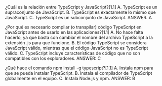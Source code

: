 ¿Cuál es la relación entre TypeScript y JavaScript?[1.1]
A. TypeScript es un supraconjunto de JavaScript.
B. TypeScript es exactamente lo mismo que JavaScript.
C. TypeScript es un subconjunto de JavaScript.
ANSWER: A

¿Por qué es necesario compilar (o transpilar) código TypeScript en JavaScript antes de usarlo en las aplicaciones?[1.1]
A. No hace falta hacerlo, ya que basta con cambiar el nombre del archivo TypeScript a la extensión .js para que funcione.
B. El código TypeScript se considera JavaScript válido, mientras que el código JavaScript no es TypeScript válido.
C. TypeScript incluye características de código que no son compatibles con los exploradores.
ANSWER: C

¿Qué hace el comando npm install -g typescript?[1.1]
A. Instala npm para que se pueda instalar TypeScript.
B. Instala el compilador de TypeScript globalmente en el equipo.
C. Instala Node.js y npm.
ANSWER: B


